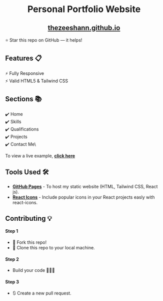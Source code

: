 <div align="center">

<h1>Personal Portfolio Website</h1>

<h2>
  <a href="https://github.com/thezeeshann/thezeeshann.github.io">thezeeshann.github.io</a>
</h2>

</div>

⭐ Star this repo on GitHub — it helps!

## Features 📋

⚡️ Fully Responsive\
⚡️ Valid HTML5 & Tailwind CSS



## Sections 📚

✔️ Home\
✔️ Skills \
✔️ Qualifications \
✔️ Projects\
✔️ Contact Me\

To view a live example, **[click here](https://thezeeshann.github.io/)**

## Tools Used 🛠️

- [**GitHub Pages**](https://docs.github.com/en/pages) - To host my static website (HTML, Tailwind CSS, React js).
- [**React Icons**](https://react-icons.github.io/react-icons/) - Include popular icons in your React projects easly with react-icons.

## Contributing 💡

#### Step 1

- 🍴 Fork this repo!
- 👯 Clone this repo to your local machine.

#### Step 2

- Build your code 🔨🔨🔨

#### Step 3

- 🔃 Create a new pull request.
